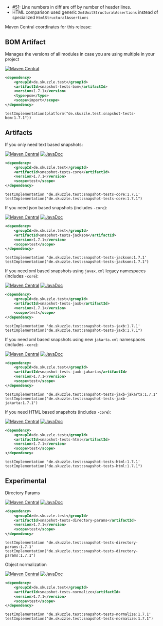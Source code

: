 * [#51](https://github.com/skuzzle/snapshot-tests/issues/51): Line numbers in diff are off by number of header lines.
* HTML comparison used generic `XmlUnitStructuralAssertions` instead of specialized `HtmlStructuralAssertions`

Maven Central coordinates for this release:

## BOM Artifact
Manages the versions of all modules in case you are using multiple in your project

[![Maven Central](https://img.shields.io/static/v1?label=MavenCentral&message=1.7.1&color=blue)](https://search.maven.org/artifact/de.skuzzle.test/snapshot-tests-bom/1.7.1/jar)

```xml
<dependency>
    <groupId>de.skuzzle.test</groupId>
    <artifactId>snapshot-tests-bom</artifactId>
    <version>1.7.1</version>
    <type>pom</type>
    <scope>import</scope>
</dependency>
```

```
testImplementation(platform("de.skuzzle.test:snapshot-tests-bom:1.7.1"))
```

## Artifacts
If you only need text based snapshots:

[![Maven Central](https://img.shields.io/static/v1?label=MavenCentral&message=1.7.1&color=blue)](https://search.maven.org/artifact/de.skuzzle.test/snapshot-tests-core/1.7.1/jar) [![JavaDoc](https://img.shields.io/static/v1?label=JavaDoc&message=1.7.1&color=orange)](http://www.javadoc.io/doc/de.skuzzle.test/snapshot-tests-core/1.7.1)

```xml
<dependency>
    <groupId>de.skuzzle.test</groupId>
    <artifactId>snapshot-tests-core</artifactId>
    <version>1.7.1</version>
    <scope>test</scope>
</dependency>
```

```
testImplementation 'de.skuzzle.test:snapshot-tests-core:1.7.1'
testImplementation("de.skuzzle.test:snapshot-tests-core:1.7.1")
```

If you need json based snapshots (includes `-core`):

[![Maven Central](https://img.shields.io/static/v1?label=MavenCentral&message=1.7.1&color=blue)](https://search.maven.org/artifact/de.skuzzle.test/snapshot-tests-jackson/1.7.1/jar) [![JavaDoc](https://img.shields.io/static/v1?label=JavaDoc&message=1.7.1&color=orange)](http://www.javadoc.io/doc/de.skuzzle.test/snapshot-tests-jackson/1.7.1)

```xml
<dependency>
    <groupId>de.skuzzle.test</groupId>
    <artifactId>snapshot-tests-jackson</artifactId>
    <version>1.7.1</version>
    <scope>test</scope>
</dependency>
```

```
testImplementation 'de.skuzzle.test:snapshot-tests-jackson:1.7.1'
testImplementation("de.skuzzle.test:snapshot-tests-jackson:1.7.1")
```

If you need xml based snapshots using `javax.xml` legacy namespaces (includes `-core`):

[![Maven Central](https://img.shields.io/static/v1?label=MavenCentral&message=1.7.1&color=blue)](https://search.maven.org/artifact/de.skuzzle.test/snapshot-tests-jaxb/1.7.1/jar) [![JavaDoc](https://img.shields.io/static/v1?label=JavaDoc&message=1.7.1&color=orange)](http://www.javadoc.io/doc/de.skuzzle.test/snapshot-tests-jaxb/1.7.1)

```xml
<dependency>
    <groupId>de.skuzzle.test</groupId>
    <artifactId>snapshot-tests-jaxb</artifactId>
    <version>1.7.1</version>
    <scope>test</scope>
</dependency>
```

```
testImplementation 'de.skuzzle.test:snapshot-tests-jaxb:1.7.1'
testImplementation("de.skuzzle.test:snapshot-tests-jaxb:1.7.1")
```

If you need xml based snapshots using new `jakarta.xml` namespaces (includes `-core`):

[![Maven Central](https://img.shields.io/static/v1?label=MavenCentral&message=1.7.1&color=blue)](https://search.maven.org/artifact/de.skuzzle.test/snapshot-tests-jaxb-jakarta/1.7.1/jar) [![JavaDoc](https://img.shields.io/static/v1?label=JavaDoc&message=1.7.1&color=orange)](http://www.javadoc.io/doc/de.skuzzle.test/snapshot-tests-jaxb-jakarta/1.7.1)

```xml
<dependency>
    <groupId>de.skuzzle.test</groupId>
    <artifactId>snapshot-tests-jaxb-jakarta</artifactId>
    <version>1.7.1</version>
    <scope>test</scope>
</dependency>
```

```
testImplementation 'de.skuzzle.test:snapshot-tests-jaxb-jakarta:1.7.1'
testImplementation("de.skuzzle.test:snapshot-tests-jaxb-jakarta:1.7.1")
```

If you need HTML based snapshots (includes `-core`):

[![Maven Central](https://img.shields.io/static/v1?label=MavenCentral&message=1.7.1&color=blue)](https://search.maven.org/artifact/de.skuzzle.test/snapshot-tests-html/1.7.1/jar) [![JavaDoc](https://img.shields.io/static/v1?label=JavaDoc&message=1.7.1&color=orange)](http://www.javadoc.io/doc/de.skuzzle.test/snapshot-tests-html/1.7.1)

```xml
<dependency>
    <groupId>de.skuzzle.test</groupId>
    <artifactId>snapshot-tests-html</artifactId>
    <version>1.7.1</version>
    <scope>test</scope>
</dependency>
```

```
testImplementation 'de.skuzzle.test:snapshot-tests-html:1.7.1'
testImplementation("de.skuzzle.test:snapshot-tests-html:1.7.1")
```

## Experimental
Directory Params

[![Maven Central](https://img.shields.io/static/v1?label=MavenCentral&message=1.7.1&color=blue)](https://search.maven.org/artifact/de.skuzzle.test/snapshot-tests-directory-params/1.7.1/jar) [![JavaDoc](https://img.shields.io/static/v1?label=JavaDoc&message=1.7.1&color=orange)](http://www.javadoc.io/doc/de.skuzzle.test/snapshot-tests-directory-params/1.7.1)

```xml
<dependency>
    <groupId>de.skuzzle.test</groupId>
    <artifactId>snapshot-tests-directory-params</artifactId>
    <version>1.7.1</version>
    <scope>test</scope>
</dependency>
```

```
testImplementation 'de.skuzzle.test:snapshot-tests-directory-params:1.7.1'
testImplementation("de.skuzzle.test:snapshot-tests-directory-params:1.7.1")
```

Object normalization

[![Maven Central](https://img.shields.io/static/v1?label=MavenCentral&message=1.7.1&color=blue)](https://search.maven.org/artifact/de.skuzzle.test/snapshot-tests-normalize/1.7.1/jar) [![JavaDoc](https://img.shields.io/static/v1?label=JavaDoc&message=1.7.1&color=orange)](http://www.javadoc.io/doc/de.skuzzle.test/snapshot-tests-normalize/1.7.1)

```xml
<dependency>
    <groupId>de.skuzzle.test</groupId>
    <artifactId>snapshot-tests-normalize</artifactId>
    <version>1.7.1</version>
    <scope>test</scope>
</dependency>
```

```
testImplementation 'de.skuzzle.test:snapshot-tests-normalize:1.7.1'
testImplementation("de.skuzzle.test:snapshot-tests-normalize:1.7.1")
```